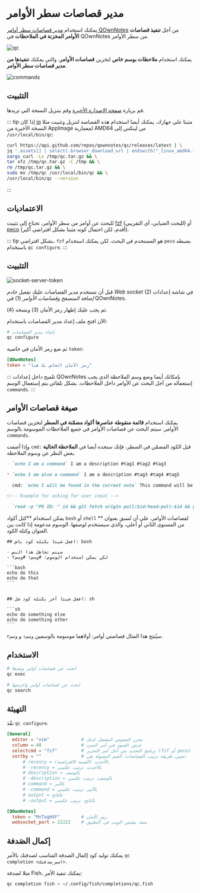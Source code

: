 # مدير قصاصات سطر الأوامر

يمكنك استخدام [مدير قصاصات سطر أوامر QOwnNotes](https://github.com/qownnotes/qc) من أجل **تنفيذ قصاصات الأوامر المخزنة في الملاحظات** في QOwnNotes من سطر الأوامر.

![qc](/img/qc.png)

يمكنك استخدام **ملاحظات بوسم خاص** لتخزين **قصاصات الأوامر**، والتي يمكنك **تنفيذها من مدير قصاصات سطر الأوامر**.

![commands](/img/commands.png)

## التثبيت

قم بزيارة [صفحة الإصدارة الأخيرة](https://github.com/qownnotes/qc/releases/latest) وقم بتنزيل النسخة التي تريدها.

::: tip
إذا كان [jq](https://stedolan.github.io/jq) مثبتا على جهازك، يمكنك أيضا استخدام هذه القصاصة لتنزيل وتثبيت مثلا النسخة الأخيرة من AppImage لمعمارية AMD64 من لينكس إلى ‪`/usr/local/bin/qc`‬:

```bash
curl https://api.github.com/repos/qownnotes/qc/releases/latest | \
jq '.assets[] | select(.browser_download_url | endswith("_linux_amd64.tar.gz")) | .browser_download_url' | \
xargs curl -Lo /tmp/qc.tar.gz && \
tar xfz /tmp/qc.tar.gz -C /tmp && \
rm /tmp/qc.tar.gz && \
sudo mv /tmp/qc /usr/local/bin/qc && \
/usr/local/bin/qc --version
```

:::

## الاعتماديات

للبحث عن أوامر من سطر الأوامر، تحتاج إلى تثبيت [fzf](https://github.com/junegunn/fzf) (للبحث الضبابي، أي التقريبي) أو [peco](https://github.com/peco/peco) (أقدم، لكن احتمال كونه مثبتا بشكل افتراضي أكبر).

::: tip
بشكل افتراضي، `fzf` هو المستخدم في البحث، لكن يمكنك استخدام `peco` بضبطه باستخدام `qc configure`.
:::

## التثبيت

![socket-server-token](/img/socket-server-token.png)

قبل أن تستخدم مدير القصاصات عليك تفعيل _خادم Web socket_ (2) في شاشة إعدادات _إضافة المتصفح وقصاصات الأوامر_ (1) في QOwnNotes.

ثم يجب عليك إظهار رمز الأمان (3) ونسخه (4).

الآن افتح ملف إعداد مدير القصاصات باستخدام:

```bash
# إعداد مدير القصاصات
qc configure
```

ثم ضع رمز الأمان في خاصية `token`:

```toml
[QOwnNotes]
token = "رمز الأمان الخاص بك هنا"
```

::: تلميح داخل إعدادات QOwnNotes بإمكانك أيضا وضع وسم الملاحظة الذي يجب إستعماله من أجل البحث عن الأوامر داخل الملاحظات. بشكل تلقائي يتم إستعمال الوسم `commands`.
:::

## صيغة قصاصات الأوامر

يمكنك استخدام **قائمة منقوطة عناصرها أكواد مضمّنة في السطر** لتخزين قصاصات الأوامر. سيتم البحث عن قصاصات الأوامر في جميع الملاحظات الموسومة بالوسم `commands`.

وإذا أضفت `cmd:` قبل الكود المضمّن في السطر، فإنك ستجده أيضا في **الملاحظة الحالية** بغض النظر عن وسوم الملاحظة.

```markdown
- `echo I am a command` I am a description #tag1 #tag2 #tag3

* `echo I am also a command` I am a description #tag3 #tag4 #tag5

- cmd: `echo I will be found in the current note` This command will be found in the current note regardless of note tags

<!-- Example for asking for user input -->

- `read -p "PR ID: " id && git fetch origin pull/$id/head:pull-$id && git checkout pull-$id` Ask for pull request ID and checkout pull request
```

يمكن استخدام **كتل أكواد `bash` أو `shell` ** لقصاصات الأوامر، على أن تُسبق بعنوان من المستوى الثاني أو أعلى، والذي سيستخدم لوصفها. الوسوم مدعومة إذا كانت بين العنوان وكتلة الكود.

    ## افعل شيئا بكتلة كود باش: bash

    - سيتم تجاهل هذا النص
    - لكن يمكن استخدام الوسوم: #وسم١ #وسم٢

    ```bash
    echo do this
    echo do that
    ```


    ## افعل شيئا آخر بكتلة كود شل: sh

    ```sh
    echo do something else
    echo do something other
    ```

سيُنتج هذا المثال قصاصتي أوامر: أولاهما موسومة بالوسمين `وسم١` و&nbsp;`وسم٢`.

## الاستخدام

```bash
# ابحث عن قصاصات أوامر ونفذها
qc exec
```

```bash
# ابحث عن قصاصات أوامر واعرضها
qc search
```

## التهيئة

نفّذ `qc configure`.

```toml
[General]
  editor = "vim"            # محرر النصوص المفضل لديك
  column = 40               # عرض العمود في أمر السرد
  selectcmd = "fzf"         # برنامج التحديد من أجل أمر التحرير (fzf أو peco)
  sortby = ""               # تعيين طريقة ترتيب القصاصات؛ القيم المقبولة هي:
      # recency = بالأحدث (القيمة الافتراضية)
      # -recency = بالأحدث، ترتيب عكسي
      # description = بالوصف
      # -description = بالوصف، ترتيب عكسي
      # command = بالأمر
      # -command = بالأمر، ترتيب عكسي
      # output = بالناتج
      # -output = بالناتج، ترتيب عكسي

[QOwnNotes]
  token = "MvTagHXF"        # رمز الأمان
  websocket_port = 22222    # منفذ مقبس الويب في التطبيق
```

## إكمال الصَدفة

يمكنك توليد كود إكمال الصدفة المناسب لصدفتك بالأمر <code dir="ltr">qc completion &lt;اسم_صدفتك&gt;</code>.

مثلا لصدفة Fish، يمكنك تنفيذ الأمر:

```bash
qc completion fish > ~/.config/fish/completions/qc.fish
```
